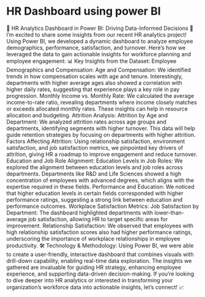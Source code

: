 # HR Dashboard  using power BI
 🚀 HR Analytics Dashboard in Power BI: Driving Data-Informed Decisions 🚀  I’m excited to share some insights from our recent HR analytics project! Using Power BI, we developed a dynamic dashboard to analyze employee demographics, performance, satisfaction, and turnover. Here’s how we leveraged the data to gain actionable insights for workforce planning and employee engagement:  📊 Key Insights from the Dataset: Employee Demographics and Compensation:  Age and Compensation: We identified trends in how compensation scales with age and tenure. Interestingly, departments with higher average ages also showed a correlation with higher daily rates, suggesting that experience plays a key role in pay progression. Monthly Income vs. Monthly Rate: We calculated the average income-to-rate ratio, revealing departments where income closely matches or exceeds allocated monthly rates. These insights can help in resource allocation and budgeting. Attrition Analysis:  Attrition by Age and Department: We analyzed attrition rates across age groups and departments, identifying segments with higher turnover. This data will help guide retention strategies by focusing on departments with higher attrition. Factors Affecting Attrition: Using relationship satisfaction, environment satisfaction, and job satisfaction metrics, we pinpointed key drivers of attrition, giving HR a roadmap to improve engagement and reduce turnover. Education and Job Role Alignment:  Education Levels in Job Roles: We explored the alignment between education levels and job roles across departments. Departments like R&D and Life Sciences showed a high concentration of employees with advanced degrees, which aligns with the expertise required in these fields. Performance and Education: We noticed that higher education levels in certain fields corresponded with higher performance ratings, suggesting a strong link between education and performance outcomes. Workplace Satisfaction Metrics:  Job Satisfaction by Department: The dashboard highlighted departments with lower-than-average job satisfaction, allowing HR to target specific areas for improvement. Relationship Satisfaction: We observed that employees with high relationship satisfaction scores also had higher performance ratings, underscoring the importance of workplace relationships in employee productivity. 🛠️ Technology & Methodology: Using Power BI, we were able to create a user-friendly, interactive dashboard that combines visuals with drill-down capability, enabling real-time data exploration. The insights we gathered are invaluable for guiding HR strategy, enhancing employee experience, and supporting data-driven decision-making.  If you’re looking to dive deeper into HR analytics or interested in transforming your organization’s workforce data into actionable insights, let’s connect! 📈 

